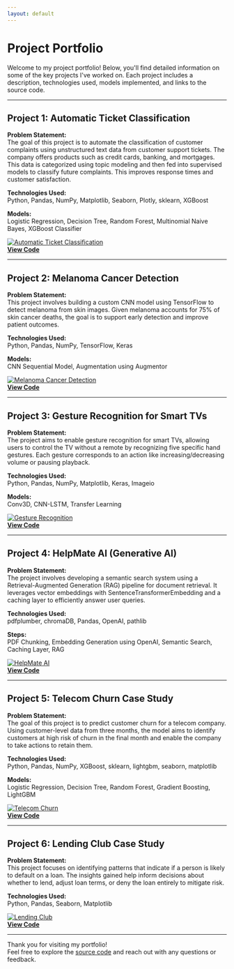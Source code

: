 ```yaml
---
layout: default
---
```


# Project Portfolio

Welcome to my project portfolio! Below, you'll find detailed information on some of the key projects I've worked on. Each project includes a description, technologies used, models implemented, and links to the source code.

---

## Project 1: Automatic Ticket Classification

**Problem Statement:**  
The goal of this project is to automate the classification of customer complaints using unstructured text data from customer support tickets. The company offers products such as credit cards, banking, and mortgages. This data is categorized using topic modeling and then fed into supervised models to classify future complaints. This improves response times and customer satisfaction.

**Technologies Used:**  
Python, Pandas, NumPy, Matplotlib, Seaborn, Plotly, sklearn, XGBoost

**Models:**  
Logistic Regression, Decision Tree, Random Forest, Multinomial Naive Bayes, XGBoost Classifier

[![Automatic Ticket Classification](https://via.placeholder.com/800x400)](https://github.com/avinashb7/AutomaticTicketClassification/blob/main/Automatic_Ticket_Classification_Assignment.ipynb)  
[**View Code**](https://github.com/avinashb7/AutomaticTicketClassification/blob/main/Automatic_Ticket_Classification_Assignment.ipynb)

---

## Project 2: Melanoma Cancer Detection

**Problem Statement:**  
This project involves building a custom CNN model using TensorFlow to detect melanoma from skin images. Given melanoma accounts for 75% of skin cancer deaths, the goal is to support early detection and improve patient outcomes.

**Technologies Used:**  
Python, Pandas, NumPy, TensorFlow, Keras

**Models:**  
CNN Sequential Model, Augmentation using Augmentor

[![Melanoma Cancer Detection](https://via.placeholder.com/800x400)](https://github.com/avinashb7/MelonomaCancerAssignment/blob/main/melonoma_cancer.ipynb)  
[**View Code**](https://github.com/avinashb7/MelonomaCancerAssignment/blob/main/melonoma_cancer.ipynb)

---

## Project 3: Gesture Recognition for Smart TVs

**Problem Statement:**  
The project aims to enable gesture recognition for smart TVs, allowing users to control the TV without a remote by recognizing five specific hand gestures. Each gesture corresponds to an action like increasing/decreasing volume or pausing playback.

**Technologies Used:**  
Python, Pandas, NumPy, Matplotlib, Keras, Imageio

**Models:**  
Conv3D, CNN-LSTM, Transfer Learning

[![Gesture Recognition](https://via.placeholder.com/800x400)](https://github.com/avinashb7/Gesture-Recognition/blob/main/Gesture%20Recognition%20Project%20Upgrad.ipynb)  
[**View Code**](https://github.com/avinashb7/Gesture-Recognition/blob/main/Gesture%20Recognition%20Project%20Upgrad.ipynb)

---

## Project 4: HelpMate AI (Generative AI)

**Problem Statement:**  
The project involves developing a semantic search system using a Retrieval-Augmented Generation (RAG) pipeline for document retrieval. It leverages vector embeddings with SentenceTransformerEmbedding and a caching layer to efficiently answer user queries.

**Technologies Used:**  
pdfplumber, chromaDB, Pandas, OpenAI, pathlib

**Steps:**  
PDF Chunking, Embedding Generation using OpenAI, Semantic Search, Caching Layer, RAG

[![HelpMate AI](https://via.placeholder.com/800x400)](https://github.com/avinashb7/HelpMate_GenAI/blob/main/Generative_Search_with_SentenceTransformers_and_Chroma.ipynb)  
[**View Code**](https://github.com/avinashb7/HelpMate_GenAI/blob/main/Generative_Search_with_SentenceTransformers_and_Chroma.ipynb)

---

## Project 5: Telecom Churn Case Study

**Problem Statement:**  
The goal of this project is to predict customer churn for a telecom company. Using customer-level data from three months, the model aims to identify customers at high risk of churn in the final month and enable the company to take actions to retain them.

**Technologies Used:**  
Python, Pandas, NumPy, XGBoost, sklearn, lightgbm, seaborn, matplotlib

**Models:**  
Logistic Regression, Decision Tree, Random Forest, Gradient Boosting, LightGBM

[![Telecom Churn](https://via.placeholder.com/800x400)](https://github.com/avinashb7/TelecomChurnCaseStudy/blob/main/Telecom_churn_case_study.ipynb)  
[**View Code**](https://github.com/avinashb7/TelecomChurnCaseStudy/blob/main/Telecom_churn_case_study.ipynb)

---

## Project 6: Lending Club Case Study

**Problem Statement:**  
This project focuses on identifying patterns that indicate if a person is likely to default on a loan. The insights gained help inform decisions about whether to lend, adjust loan terms, or deny the loan entirely to mitigate risk.

**Technologies Used:**  
Python, Pandas, Seaborn, Matplotlib

[![Lending Club](https://via.placeholder.com/800x400)](https://github.com/avinashb7/Lending_Club_CaseStudy/blob/main/Lending_club_case_study.ipynb)  
[**View Code**](https://github.com/avinashb7/Lending_Club_CaseStudy/blob/main/Lending_club_case_study.ipynb)

---

Thank you for visiting my portfolio!  
Feel free to explore the [source code](https://github.com/avinashb7) and reach out with any questions or feedback.
